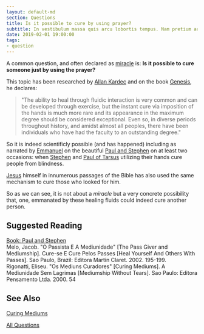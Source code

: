 ```yaml
---
layout: default-md
section: Questions
title: Is it possible to cure by using prayer?
subtitle: In vestibulum massa quis arcu lobortis tempus. Nam pretium arcu in odio vulputate luctus.
date: 2019-02-01 19:00:00
tags: 
- question
---
```


A common question, and often declared as [miracle](/about/miracles) is: **Is it possible to cure someone just by using the prayer?**

This topic has been researched by [Allan Kardec](/profiles/allan-kardec) and on the book [Genesis](/books/allan-kardec/genesis), he declares:
> "The ability to heal through fluidic interaction is very common and can be developed through exercise, but the instant cure via imposition of the hands is much more rare and its appearance in the maximum degree should be considered exceptional.  Even so, in diverse periods throughout history, and amidst almost all peoples, there have been individuals who have had the faculty to an outstanding degree."  

So it is indeed scientificly possible (and has happened) including as narrated by [Emmanuel](/profiles/emmanuel) on the beautiful [Paul and Stephen](/books/emmanuel/paul-and-stephen) on at least two occasions: when [Stephen](/profiles/stephen) and [Paul of Tarsus](/profiles/paul-of-tarsus) utilizing their hands cure people from blindness.

[Jesus](/about/jesus) himself in innumerous passages of the Bible has also used the same mechanism to cure those who looked for him.

So as we can see, it is not about a _miracle_ but a very concrete possibility that, one, emmanated by these healing fluids could indeed cure another person.




## Suggested Reading
[Book: Paul and Stephen](/books/emmanuel/paul-and-stephen)  
Melo, Jacob. "O Passista E A Mediunidade" [The Pass Giver and Mediumship]. Cure-se E Cure Pelos Passes [Heal Yourself And Others With Passes]. Sao Paulo, Brazil: Editora Martin Claret. 2002. 195-199.  
Rigonatti, Eliseu. "Os Mediuns Curadores" [Curing Mediums].  A Mediunidade Sem Lagrimas [Mediumship Without Tears]. Sao Paulo: Editora Pensamento Ltda. 2000. 54  


## See Also
[Curing Mediums](/spiritism/mediumship/curing-mediums)



<a href="./" class="button special">All Questions</a>